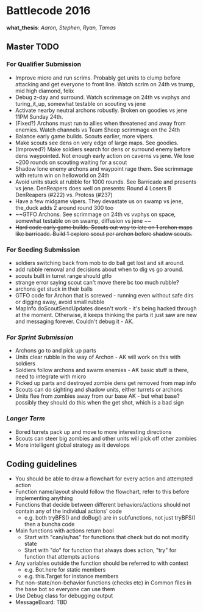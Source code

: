 # Battlecode 2016

**what_thesis**: _Aaron, Stephen, Ryan, Tamas_


## Master TODO

### For Qualifier Submission
- Improve micro and run scrims. Probably get units to clump before attacking and get everyone to front line. Watch scrim on 24th vs trump, mid high diamond, felix
- Debug z-day and surround. Watch scrimmage on 24th vs vvphys and turing_it_up, somewhat testable on scouting vs jene
- Activate nearby neutral archons robustly. Broken on goodies vs jene 11PM Sunday 24th.
- (Fixed?) Archons must run to allies when threatened and away from enemies. Watch channels vs Team Sheep scrimmage on the 24th
- Balance early game builds. Scouts earlier, more vipers.
- Make scouts see dens on very edge of large maps. See goodies.
- (Improved?) Make soldiers search for dens or surround enemy before dens waypointed. Not enough early action on caverns vs jene. We lose ~200 rounds on scouting waiting for a scout
- Shadow lone enemy archons and waypoint rage them. See scrimmage with return win on helloworld on 24th
- Avoid units stuck at rubble for 1000 rounds. See Barricade and presents vs jene. DenReapers does well on presents: Round 4 Losers B DenReapers (#222) vs. Protoss (#237)
- Have a few midgame vipers. They devastate us on swamp vs jene, the_duck adds 2 around round 300 too
- ~~GTFO Archons. See scrimmage on 24th vs vvphys on space, somewhat testable on on swamp, diffusion vs jene ~~
- ~~Hard code early game builds. Scouts out way to late on 1 archon maps like barricade. Build 1 explore scout per archon before shadow scouts.~~

### For Seeding Submission

- soldiers switching back from mob to do ball get lost and sit around.
- add rubble removal and decisions about when to dig vs go around.
- scouts built in turret range should gtfo
- strange error saying scout can't move there bc too much rubble?
- archons get stuck in their balls
- GTFO code for Archon that is screwed - running even without safe dirs or digging away, avoid small rubble
- MapInfo.doScoutSendUpdates doesn't work - it's being hacked through at the moment. Otherwise, it keeps thinking the parts it just saw are new and messaging forever. Couldn't debug it - AK.


### _For Sprint Submission_
- Archons go to and pick up parts
- Units clear rubble in the way of Archon - AK will work on this with soldiers
- Soldiers follow archons and swarm enemies - AK basic stuff is there, need to integrate with micro
- Picked up parts and destroyed zombie dens get removed from map info
- Scouts can do sighting and shadow units, either turrets or archons
- Units flee from zombies away from our base AK - but what base? possibly they should do this when the get shot, which is a bad sign

### _Longer Term_
- Bored turrets pack up and move to more interesting directions
- Scouts can steer big zombies and other units will pick off other zombies
- More intelligent global strategy as it develops



## Coding guidelines

- You should be able to draw a flowchart for every action and attempted action
- Function name/layout should follow the flowchart, refer to this before implementing anything
- Functions that decide between different behaviors/actions should not contain any of the individual actions' code
  - e.g. both tryBFS() and doBug() are in subfunctions, not just tryBFS() then a buncha code
- Main functions with actions return bool
  - Start with "can/is/has" for functions that check but do not modify state
  - Start with "do" for function that always does action, "try" for function that attempts actions
- Any variables outside the function should be referred to with context
  - e.g. Bot.here for static members
  - e.g. this.Target for instance members
- Put non-state/non-behavior functions (checks etc) in Common files in the base bot so everyone can use them
- Use Debug class for debugging output
- MessageBoard: TBD
